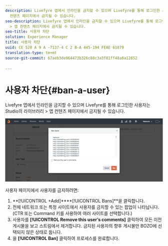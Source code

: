 ```yaml
---
description: Livefyre 앱에서 인라인을 금지할 수 있으며 Livefyre를 통해 로그인한 사용자는 Studio의 라이브러리 > 앱
  컨텐츠 페이지에서 금지될 수 있습니다.
seo-description: Livefyre 앱에서 인라인을 금지할 수 있으며 Livefyre를 통해 로그인한 사용자는 Studio의 라이브러리
  > 앱 컨텐츠 페이지에서 금지될 수 있습니다.
seo-title: 사용자 차단
solution: Experience Manager
title: 사용자 차단
uuid: CE 528 A 9 A -7137-4 C 2 B-A 445-194 FEAE 61879
translation-type: tm+mt
source-git-commit: 67aeb3de964473b326c88c3a3f81ff48a6a12652

---
```



# 사용자 차단{#ban-a-user}

Livefyre 앱에서 인라인을 금지할 수 있으며 Livefyre를 통해 로그인한 사용자는 Studio의 라이브러리 > 앱 컨텐츠 페이지에서 금지될 수 있습니다.

![](assets/UsersBan2-1024x409.png)

사용자 페이지에서 사용자를 금지하려면:

1. **[!UICONTROL +Add]****[!UICONTROL Bans]**을 클릭합니다.
1. 전체 네트워크 또는 특정 사이트에서 사용자를 금지할 수 있는 팝업이 나타납니다. (CTR 또는 Command 키를 사용하여 여러 사이트를 선택합니다.)
1. 사용자를 **[!UICONTROL Remove this user’s comments]** 클릭하여 모든 이전 게시물을 보고 스트림에서 제거합니다. 금지된 사용자의 향후 게시물만 BOZO에 선택되지 않은 상태로 둡니다.
1. 을 **[!UICONTROL Ban]** 클릭하여 프로세스를 완료합니다.
